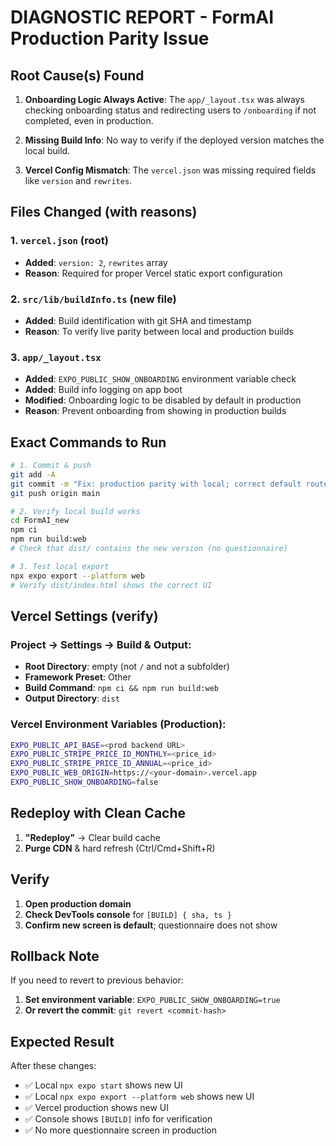 # DIAGNOSTIC REPORT - FormAI Production Parity Issue

## Root Cause(s) Found

1. **Onboarding Logic Always Active**: The `app/_layout.tsx` was always checking onboarding status and redirecting users to `/onboarding` if not completed, even in production.

2. **Missing Build Info**: No way to verify if the deployed version matches the local build.

3. **Vercel Config Mismatch**: The `vercel.json` was missing required fields like `version` and `rewrites`.

## Files Changed (with reasons)

### 1. `vercel.json` (root)
- **Added**: `version: 2`, `rewrites` array
- **Reason**: Required for proper Vercel static export configuration

### 2. `src/lib/buildInfo.ts` (new file)
- **Added**: Build identification with git SHA and timestamp
- **Reason**: To verify live parity between local and production builds

### 3. `app/_layout.tsx`
- **Added**: `EXPO_PUBLIC_SHOW_ONBOARDING` environment variable check
- **Added**: Build info logging on app boot
- **Modified**: Onboarding logic to be disabled by default in production
- **Reason**: Prevent onboarding from showing in production builds

## Exact Commands to Run

```bash
# 1. Commit & push
git add -A
git commit -m "Fix: production parity with local; correct default route; vercel static export"
git push origin main

# 2. Verify local build works
cd FormAI_new
npm ci
npm run build:web
# Check that dist/ contains the new version (no questionnaire)

# 3. Test local export
npx expo export --platform web
# Verify dist/index.html shows the correct UI
```

## Vercel Settings (verify)

### Project → Settings → Build & Output:
- **Root Directory**: empty (not `/` and not a subfolder)
- **Framework Preset**: Other
- **Build Command**: `npm ci && npm run build:web`
- **Output Directory**: `dist`

### Vercel Environment Variables (Production):
```bash
EXPO_PUBLIC_API_BASE=<prod backend URL>
EXPO_PUBLIC_STRIPE_PRICE_ID_MONTHLY=<price_id>
EXPO_PUBLIC_STRIPE_PRICE_ID_ANNUAL=<price_id>
EXPO_PUBLIC_WEB_ORIGIN=https://<your-domain>.vercel.app
EXPO_PUBLIC_SHOW_ONBOARDING=false
```

## Redeploy with Clean Cache

1. **"Redeploy"** → Clear build cache
2. **Purge CDN** & hard refresh (Ctrl/Cmd+Shift+R)

## Verify

1. **Open production domain**
2. **Check DevTools console** for `[BUILD] { sha, ts }`
3. **Confirm new screen is default**; questionnaire does not show

## Rollback Note

If you need to revert to previous behavior:

1. **Set environment variable**: `EXPO_PUBLIC_SHOW_ONBOARDING=true`
2. **Or revert the commit**: `git revert <commit-hash>`

## Expected Result

After these changes:
- ✅ Local `npx expo start` shows new UI
- ✅ Local `npx expo export --platform web` shows new UI  
- ✅ Vercel production shows new UI
- ✅ Console shows `[BUILD]` info for verification
- ✅ No more questionnaire screen in production







